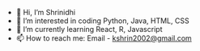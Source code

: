 - 👋 Hi, I’m Shrinidhi
- 👀 I’m interested in coding Python, Java, HTML, CSS
- 🌱 I’m currently learning React, R, Javascript
- 📫 How to reach me: Email - kshrin2002@gmail.com

<!---
kshrin2002/kshrin2002 is a ✨ special ✨ repository because its `README.md` (this file) appears on your GitHub profile.
You can click the Preview link to take a look at your changes.
--->
